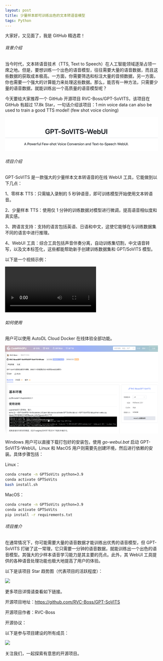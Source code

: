 ```yaml
---
layout: post
title: 少量样本即可训练出色的文本转语音模型
tags: Python
---
```


大家好，又见面了，我是 GitHub 精选君！

###### 背景介绍

当今时代，文本转语音技术（TTS, Text to Speech）在人工智能领域逐渐占领一席之地。但是，要想训练一个出色的语音模型，往往需要大量的语音数据，而且这些数据的获取成本极高。一方面，你需要筛选和标注大量的音频数据，另一方面，你也需要一个强大的计算能力来处理这些数据。那么，能否有一种方法，只需要少量的语音数据，就能训练出一个高质量的语音模型呢？

今天要给大家推荐一个 GitHub 开源项目 RVC-Boss/GPT-SoVITS，该项目在 GitHub 有超过 17.8k Star，一句话介绍该项目：1 min voice data can also be used to train a good TTS model! (few shot voice cloning)

![](https://raw.githubusercontent.com/ZhuPeng/pic/master/images/compress_image-20240410000300607.png)

###### 项目介绍

GPT-SoVITS 是一款强大的少量样本文本转语音的在线 WebUI 工具，它能做到以下几点：

1、零样本 TTS：只需输入录制的 5 秒钟语音，即可训练模型开始使用文本转语音。

2、少量样本 TTS：使用仅 1 分钟的训练数据对模型进行微调，提高语音相似度和真实感。

3、跨语言支持：支持的语言包括英语、日语和中文，这使它能够在与训练数据集不同的语言中进行推理。

4、WebUI 工具：综合工具包括声音伴奏分离，自动训练集切割，中文语音转写，以及文本标签化，这些都能帮助新手创建训练数据集和 GPT/SoVITS 模型。

以下是一个视频示例：

<video src="/Users/zhupeng/Downloads/297098117-05bee1fa-bdd8-4d85-9350-80c060ab47fb.mp4"></video>

###### 如何使用

用户可以使用 AutoDL Cloud Docker 在线体验全部功能。

![](https://raw.githubusercontent.com/ZhuPeng/pic/master/images/compress_image-20240410000627342.png)

Windows 用户可以直接下载打包好的安装包，使用 _go-webui.bat_ 启动 GPT-SoVITS-WebUI。Linux 和 MacOS 用户则需要先创建环境，然后进行依赖的安装。具体步骤包括：

Linux：
```bash
conda create -n GPTSoVits python=3.9
conda activate GPTSoVits
bash install.sh
```
MacOS：
```bash
conda create -n GPTSoVits python=3.9
conda activate GPTSoVits
pip install -r requirements.txt
```
###### 项目推介

在通常情况下，你可能需要大量的语音数据才能训练出优秀的语音模型，但 GPT-SoVITS 打破了这一常理，它只需要一分钟的语音数据，就能训练出一个出色的语音模型。其强大的少样本语音学习能力是其主要的亮点。此外，其 WebUI 工具提供的各种语音处理功能也极大地提高了用户的体验。


以下是该项目 Star 趋势图（代表项目的活跃程度）：

![](https://api.star-history.com/svg?repos=RVC-Boss/GPT-SoVITS&type=Timeline)

更多项目详情请查看如下链接。

开源项目地址：https://github.com/RVC-Boss/GPT-SoVITS 

开源项目作者：RVC-Boss

开源协议：

以下是参与项目建设的所有成员：

![](https://contrib.rocks/image?repo=RVC-Boss/GPT-SoVITS)

关注我们，一起探索有意思的开源项目。

